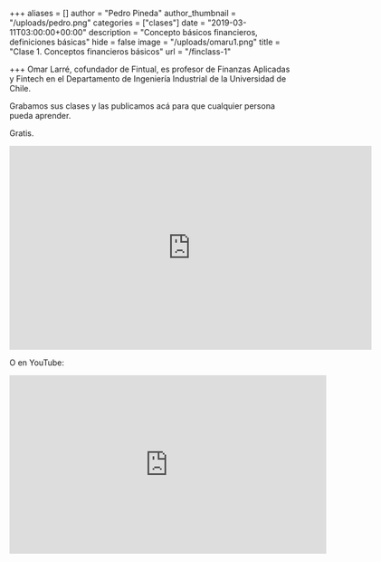 +++
aliases = []
author = "Pedro Pineda"
author_thumbnail = "/uploads/pedro.png"
categories = ["clases"]
date = "2019-03-11T03:00:00+00:00"
description = "Concepto básicos financieros, definiciones básicas"
hide = false
image = "/uploads/omaru1.png"
title = "Clase 1. Conceptos financieros básicos"
url = "/finclass-1"

+++
Omar Larré, cofundador de Fintual, es profesor de Finanzas Aplicadas y Fintech en el Departamento de Ingeniería Industrial de la Universidad de Chile.

Grabamos sus clases y las publicamos acá para que cualquier persona pueda aprender.

Gratis.

<div style="text-align:center">
<iframe src="https://player.vimeo.com/video/329337544" width="640" height="360" frameborder="0" allow="autoplay; fullscreen" allowfullscreen></iframe></div>

O en YouTube:

<div style="text-align:center">
<iframe width="560" height="315" src="https://www.youtube.com/embed/6zT5cvq60x0" frameborder="0" allow="accelerometer; autoplay; encrypted-media; gyroscope; picture-in-picture" allowfullscreen></iframe></div>